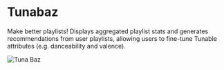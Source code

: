 # Tunabaz

Make better playlists! Displays aggregated playlist stats and generates recommendations from user playlists, allowing users to fine-tune Tunable attributes (e.g. danceability and valence).

![Tuna Baz](https://cdn.shopify.com/s/files/1/0011/7532/2687/files/WO_VM_Location_Greenpoint_111219_Digital_PetsPeople_MollyTuna_101_NR_1024x1024.jpg?v=1574869529)
